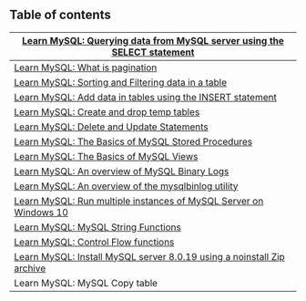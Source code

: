 ## Table of contents

| [Learn MySQL: Querying data from MySQL server using the SELECT statement](https://www.sqlshack.com/learn-mysql-querying-data-from-mysql-server-using-the-select-statement/) |
| ------------------------------------------------------------ |
| [Learn MySQL: What is pagination](https://www.sqlshack.com/learn-mysql-what-is-pagination/) |
| [Learn MySQL: Sorting and Filtering data in a table](https://www.sqlshack.com/learn-mysql-sorting-and-filtering-data-in-a-table/) |
| [Learn MySQL: Add data in tables using the INSERT statement](https://www.sqlshack.com/learn-mysql-add-data-in-tables-using-the-insert-statement/) |
| [Learn MySQL: Create and drop temp tables](https://www.sqlshack.com/learn-mysql-create-and-drop-temp-tables/) |
| [Learn MySQL: Delete and Update Statements](https://www.sqlshack.com/learn-mysql-delete-and-update-statements/) |
| [Learn MySQL: The Basics of MySQL Stored Procedures](https://www.sqlshack.com/learn-mysql-the-basics-of-mysql-stored-procedures/) |
| [Learn MySQL: The Basics of MySQL Views](https://www.sqlshack.com/learn-mysql-the-basics-of-mysql-views/) |
| [Learn MySQL: An overview of MySQL Binary Logs](https://www.sqlshack.com/learn-mysql-an-overview-of-mysql-binary-logs/) |
| [Learn MySQL: An overview of the mysqlbinlog utility](https://www.sqlshack.com/learn-mysql-an-overview-of-the-mysqlbinlog-utility/) |
| [Learn MySQL: Run multiple instances of MySQL Server on Windows 10](https://www.sqlshack.com/learn-mysql-run-multiple-instances-of-mysql-server-on-windows-10/) |
| [Learn MySQL: MySQL String Functions](https://www.sqlshack.com/learn-mysql-mysql-string-functions/) |
| [Learn MySQL: Control Flow functions](https://www.sqlshack.com/learn-mysql-control-flow-functions/) |
| [Learn MySQL: Install MySQL server 8.0.19 using a noinstall Zip archive](https://www.sqlshack.com/learn-mysql-install-mysql-server-8-0-19-using-a-noinstall-zip-archive/) |
| Learn MySQL: MySQL Copy table                                |